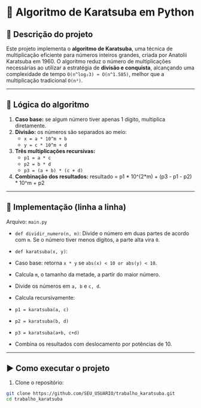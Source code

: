 # 🚀 Algoritmo de Karatsuba em Python

## 📖 Descrição do projeto
Este projeto implementa o **algoritmo de Karatsuba**, uma técnica de multiplicação eficiente para números inteiros grandes, criada por Anatolii Karatsuba em 1960.
O algoritmo reduz o número de multiplicações necessárias ao utilizar a estratégia de **divisão e conquista**, alcançando uma complexidade de tempo `O(n^log₂3) ≈ O(n^1.585)`, melhor que a multiplicação tradicional `O(n²)`.

---

## 🔎 Lógica do algoritmo
1. **Caso base:** se algum número tiver apenas 1 dígito, multiplica diretamente.
2. **Divisão:** os números são separados ao meio:
   - `x = a * 10^m + b`
   - `y = c * 10^m + d`
3. **Três multiplicações recursivas:**
   - `p1 = a * c`
   - `p2 = b * d`
   - `p3 = (a + b) * (c + d)`
4. **Combinação dos resultados:**
resultado = p1 * 10^(2*m) + (p3 - p1 - p2) * 10^m + p2

---

## 🧩 Implementação (linha a linha)
Arquivo: `main.py`

- `def dividir_numero(n, m)`:
Divide o número em duas partes de acordo com `m`. Se o número tiver menos dígitos, a parte alta vira `0`.

- `def karatsuba(x, y)`:
- Caso base: retorna `x * y` se `abs(x) < 10 or abs(y) < 10`.
- Calcula `m`, o tamanho da metade, a partir do maior número.
- Divide os números em `a, b` e `c, d`.
- Calcula recursivamente:
 - `p1 = karatsuba(a, c)`
 - `p2 = karatsuba(b, d)`
 - `p3 = karatsuba(a+b, c+d)`
- Combina os resultados com deslocamento por potências de 10.

---

## ▶️ Como executar o projeto
1. Clone o repositório:
```sh
git clone https://github.com/SEU_USUARIO/trabalho_karatsuba.git
cd trabalho_karatsuba
```
